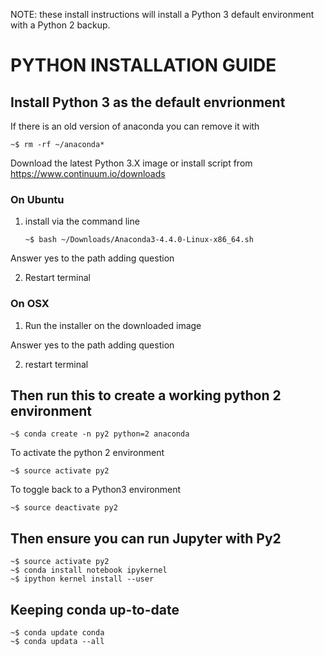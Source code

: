 
NOTE: these install instructions will install a Python 3 default environment with a Python 2 backup.


# PYTHON INSTALLATION GUIDE


## Install Python 3 as the default envrionment

If there is an old version of anaconda you can remove it with

   ```
   ~$ rm -rf ~/anaconda*
   ```
Download the latest Python 3.X image or install script from https://www.continuum.io/downloads


### On Ubuntu


1. install via the command line

   ``` 
   ~$ bash ~/Downloads/Anaconda3-4.4.0-Linux-x86_64.sh
   ```
   
Answer yes to the path adding question
   
2. Restart terminal


### On OSX


1. Run the installer on the downloaded image

Answer yes to the path adding question

2. restart terminal


## Then run this to create a working python 2 environment


   ```
   ~$ conda create -n py2 python=2 anaconda
   ```

To activate the python 2 environment

   ```
   ~$ source activate py2
   ```
   
To toggle back to a Python3 environment

   ```
   ~$ source deactivate py2
   ```
   
## Then ensure you can run Jupyter with Py2


   ```
   ~$ source activate py2
   ~$ conda install notebook ipykernel
   ~$ ipython kernel install --user
   ```
   
## Keeping conda up-to-date

   ```
   ~$ conda update conda
   ~$ conda updata --all 
   ```
